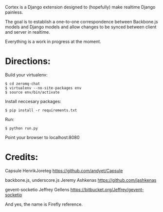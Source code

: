 Cortex is a Django extension designed to (hopefully) make
realtime Django painless.

The goal is to establish a one-to-one correspondence between
Backbone.js models and Django models and allow changes to be
synced between client and server in realtime.

Everything is a work in progress at the moment.

Directions:
===========

Build your virtualenv:

    $ cd zeromq-chat
    $ virtualenv --no-site-packages env
    $ source env/bin/activate

Install neccesary packages:

    $ pip install -r requirements.txt 

Run:
    
    $ python run.py

Point your browser to localhost:8080

Credits:
========

Capsule
HenrikJoreteg
https://github.com/andyet/Capsule

backbone.js, underscore.js
Jeremy Ashkenas
https://github.com/jashkenas

gevent-socketio
Jeffrey Gellens
https://bitbucket.org/Jeffrey/gevent-socketio

And yes, the name is Firefly reference.
